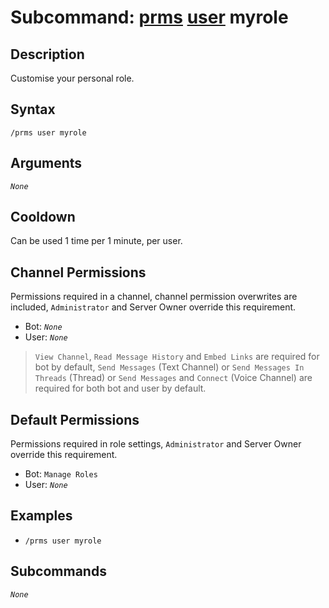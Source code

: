 # Subcommand: [prms](../prms.md) [user](./user.md) myrole

## Description

Customise your personal role.

## Syntax

```
/prms user myrole
```

## Arguments

*`None`*

## Cooldown

Can be used 1 time per 1 minute, per user.

## Channel Permissions

Permissions required in a channel, channel permission overwrites are included, `Administrator` and Server Owner override this requirement.

- Bot: *`None`*
- User: *`None`*

> `View Channel`, `Read Message History` and `Embed Links` are required for bot by default, `Send Messages` (Text Channel) or `Send Messages In Threads` (Thread) or `Send Messages` and `Connect` (Voice Channel) are required for both bot and user by default.

## Default Permissions

Permissions required in role settings, `Administrator` and Server Owner override this requirement.

- Bot: `Manage Roles`
- User: *`None`*

## Examples

- `/prms user myrole`

## Subcommands

*`None`*
